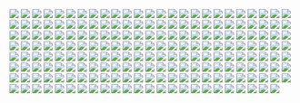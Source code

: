 ![](2019/Screen%20Shot%202019-01-18%20at%2011.25.55.jpg)
![](2019/Screen%20Shot%202019-01-18%20at%2011.28.26.jpg)
![](2019/Screen%20Shot%202019-01-18%20at%2011.30.10.jpg)
![](2019/Screen%20Shot%202019-01-18%20at%2011.30.31.jpg)
![](2019/Screen%20Shot%202019-01-18%20at%2011.30.33.jpg)
![](2019/Screen%20Shot%202019-01-18%20at%2011.30.37.jpg)
![](2019/Screen%20Shot%202019-01-18%20at%2011.30.51.jpg)
![](2019/Screen%20Shot%202019-01-25%20at%2023.44.05.jpg)
![](2019/Screen%20Shot%202019-01-25%20at%2023.44.20.jpg)
![](2019/Screen%20Shot%202019-01-25%20at%2023.45.22.jpg)
![](2019/Screen%20Shot%202019-01-25%20at%2023.45.52.jpg)
![](2019/Screen%20Shot%202019-01-25%20at%2023.58.46.jpg)
![](2019/Screen%20Shot%202019-01-26%20at%2000.04.46.jpg)
![](2019/Screen%20Shot%202019-01-26%20at%2000.19.02.jpg)
![](2019/Screen%20Shot%202019-01-26%20at%2000.24.35.jpg)
![](2019/Screen%20Shot%202019-01-26%20at%2000.57.29.jpg)
![](2019/Screen%20Shot%202019-01-26%20at%2000.57.33.jpg)
![](2019/Screen%20Shot%202019-01-26%20at%2014.52.23.jpg)
![](2019/Screen%20Shot%202019-01-26%20at%2014.55.45.jpg)
![](2019/Screen%20Shot%202019-01-30%20at%2016.40.35.jpg)
![](2019/Screen%20Shot%202019-01-30%20at%2016.42.38.jpg)
![](2019/Screen%20Shot%202019-02-02%20at%2010.26.26.jpg)
![](2019/Screen%20Shot%202019-02-18%20at%2017.54.53.jpg)
![](2019/Screen%20Shot%202019-02-19%20at%2017.46.25.jpg)
![](2019/Screen%20Shot%202019-02-20%20at%2005.42.57.jpg)
![](2019/Screen%20Shot%202019-02-20%20at%2006.39.50.jpg)
![](2019/Screen%20Shot%202019-02-20%20at%2006.45.04.jpg)
![](2019/Screen%20Shot%202019-02-25%20at%2004.10.44.jpg)
![](2019/Screen%20Shot%202019-03-04%20at%2003.35.11.jpg)
![](2019/Screen%20Shot%202019-03-04%20at%2003.35.31.jpg)
![](2019/Screen%20Shot%202019-03-04%20at%2003.46.48.jpg)
![](2019/Screen%20Shot%202019-03-04%20at%2003.50.28.jpg)
![](2019/Screen%20Shot%202019-03-04%20at%2003.59.53.jpg)
![](2019/Screen%20Shot%202019-03-04%20at%2005.07.28.jpg)
![](2019/Screen%20Shot%202019-03-04%20at%2005.11.52.jpg)
![](2019/Screen%20Shot%202019-03-04%20at%2013.08.52.jpg)
![](2019/Screen%20Shot%202019-03-04%20at%2020.48.37.jpg)
![](2019/Screen%20Shot%202019-03-04%20at%2021.43.49.jpg)
![](2019/Screen%20Shot%202019-03-04%20at%2021.46.44.jpg)
![](2019/Screen%20Shot%202019-03-04%20at%2021.47.01.jpg)
![](2019/Screen%20Shot%202019-03-04%20at%2021.48.05.jpg)
![](2019/Screen%20Shot%202019-03-07%20at%2017.40.52.jpg)
![](2019/Screen%20Shot%202019-03-09%20at%2016.52.47.jpg)
![](2019/Screen%20Shot%202019-03-13%20at%2023.38.34.jpg)
![](2019/Screen%20Shot%202019-03-15%20at%2005.53.09.jpg)
![](2019/Screen%20Shot%202019-03-21%20at%2000.32.26.jpg)
![](2019/Screen%20Shot%202019-03-24%20at%2014.40.47.jpg)
![](2019/Screen%20Shot%202019-03-24%20at%2014.40.52.jpg)
![](2019/Screen%20Shot%202019-03-24%20at%2016.57.11.jpg)
![](2019/Screen%20Shot%202019-03-26%20at%2019.15.21.jpg)
![](2019/Screen%20Shot%202019-03-26%20at%2019.43.47.jpg)
![](2019/Screen%20Shot%202019-03-26%20at%2019.45.50.jpg)
![](2019/Screen%20Shot%202019-03-26%20at%2022.39.39.jpg)
![](2019/Screen%20Shot%202019-04-01%20at%2023.10.35.jpg)
![](2019/Screen%20Shot%202019-05-09%20at%2013.20.38.jpg)
![](2019/Screen%20Shot%202019-05-09%20at%2013.31.51.jpg)
![](2019/Screen%20Shot%202019-05-09%20at%2013.37.37.jpg)
![](2019/Screen%20Shot%202019-05-09%20at%2013.37.54.jpg)
![](2019/Screen%20Shot%202019-05-09%20at%2014.39.32.jpg)
![](2019/Screen%20Shot%202019-05-10%20at%2003.29.14.jpg)
![](2019/Screen%20Shot%202019-05-10%20at%2003.36.19.jpg)
![](2019/Screen%20Shot%202019-05-10%20at%2003.43.14.jpg)
![](2019/Screen%20Shot%202019-05-10%20at%2019.48.26.jpg)
![](2019/Screen%20Shot%202019-05-11%20at%2010.12.42.jpg)
![](2019/Screen%20Shot%202019-05-11%20at%2014.57.10.jpg)
![](2019/Screen%20Shot%202019-07-29%20at%2013.55.14.jpg)
![](2019/Screen%20Shot%202019-07-30%20at%2013.55.28.jpg)
![](2019/Screen%20Shot%202019-07-30%20at%2015.32.46.jpg)
![](2019/Screen%20Shot%202019-07-30%20at%2016.37.40.jpg)
![](2019/Screen%20Shot%202019-07-30%20at%2016.41.50.jpg)
![](2019/Screen%20Shot%202019-07-30%20at%2016.42.45.jpg)
![](2019/Screen%20Shot%202019-07-30%20at%2016.54.01.jpg)
![](2019/Screen%20Shot%202019-07-30%20at%2017.14.09.jpg)
![](2019/Screen%20Shot%202019-07-30%20at%2017.24.21.jpg)
![](2019/Screen%20Shot%202019-07-30%20at%2017.24.24.jpg)
![](2019/Screen%20Shot%202019-07-31%20at%2001.05.05.jpg)
![](2019/Screen%20Shot%202019-07-31%20at%2005.44.38.jpg)
![](2019/Screen%20Shot%202019-07-31%20at%2005.44.40.jpg)
![](2019/Screen%20Shot%202019-07-31%20at%2005.44.45.jpg)
![](2019/Screen%20Shot%202019-07-31%20at%2006.48.57.jpg)
![](2019/Screen%20Shot%202019-07-31%20at%2022.13.40.jpg)
![](2019/Screen%20Shot%202019-08-03%20at%2020.08.20.jpg)
![](2019/Screen%20Shot%202019-08-03%20at%2020.10.28.jpg)
![](2019/Screen%20Shot%202019-08-04%20at%2015.27.38.jpg)
![](2019/Screen%20Shot%202019-08-04%20at%2015.29.32.jpg)
![](2019/Screen%20Shot%202019-08-05%20at%2018.11.20.jpg)
![](2019/Screen%20Shot%202019-08-05%20at%2020.26.55.jpg)
![](2019/Screen%20Shot%202019-08-06%20at%2013.52.27.jpg)
![](2019/Screen%20Shot%202019-08-06%20at%2018.20.47.jpg)
![](2019/Screen%20Shot%202019-08-06%20at%2018.32.57.jpg)
![](2019/Screen%20Shot%202019-08-06%20at%2018.42.52.jpg)
![](2019/Screen%20Shot%202019-08-08%20at%2010.24.39.jpg)
![](2019/Screen%20Shot%202019-08-08%20at%2010.25.11.jpg)
![](2019/Screen%20Shot%202019-08-08%20at%2014.54.14.jpg)
![](2019/Screen%20Shot%202019-08-08%20at%2017.44.47.jpg)
![](2019/Screen%20Shot%202019-08-08%20at%2018.32.25.jpg)
![](2019/Screen%20Shot%202019-08-08%20at%2018.33.11.jpg)
![](2019/Screen%20Shot%202019-08-14%20at%2010.15.57.jpg)
![](2019/Screen%20Shot%202019-08-14%20at%2018.45.45.jpg)
![](2019/Screen%20Shot%202019-08-14%20at%2019.53.36.jpg)
![](2019/Screen%20Shot%202019-08-14%20at%2022.42.41.jpg)
![](2019/Screen%20Shot%202019-08-15%20at%2013.27.27.jpg)
![](2019/Screen%20Shot%202019-08-15%20at%2013.33.39.jpg)
![](2019/Screen%20Shot%202019-08-15%20at%2014.35.08.jpg)
![](2019/Screen%20Shot%202019-08-15%20at%2016.02.51.jpg)
![](2019/Screen%20Shot%202019-08-15%20at%2016.04.01.jpg)
![](2019/Screen%20Shot%202019-08-15%20at%2018.21.34.jpg)
![](2019/Screen%20Shot%202019-08-16%20at%2011.00.50.jpg)
![](2019/Screen%20Shot%202019-08-16%20at%2011.05.07.jpg)
![](2019/Screen%20Shot%202019-08-16%20at%2022.37.22.jpg)
![](2019/Screen%20Shot%202019-08-19%20at%2015.56.17.jpg)
![](2019/Screen%20Shot%202019-08-19%20at%2018.53.59.jpg)
![](2019/Screen%20Shot%202019-08-22%20at%2018.10.57.jpg)
![](2019/Screen%20Shot%202019-08-22%20at%2018.19.31.jpg)
![](2019/Screen%20Shot%202019-08-24%20at%2010.33.59.jpg)
![](2019/Screen%20Shot%202019-08-24%20at%2011.46.54.jpg)
![](2019/Screen%20Shot%202019-08-24%20at%2013.15.38.jpg)
![](2019/Screen%20Shot%202019-09-17%20at%2015.34.33.jpg)
![](2019/Screen%20Shot%202019-09-25%20at%2017.44.15.jpg)
![](2019/Screen%20Shot%202019-09-27%20at%2001.01.03.jpg)
![](2019/Screen%20Shot%202019-09-27%20at%2006.04.23.jpg)
![](2019/Screen%20Shot%202019-09-27%20at%2006.20.37.jpg)
![](2019/Screen%20Shot%202019-10-03%20at%2022.07.56.jpg)
![](2019/Screen%20Shot%202019-10-08%20at%2019.34.34.jpg)
![](2019/Screen%20Shot%202019-10-09%20at%2020.03.34.jpg)
![](2019/Screen%20Shot%202019-10-23%20at%2003.58.17.jpg)
![](2019/Screen%20Shot%202019-10-23%20at%2005.24.25.jpg)
![](2019/Screen%20Shot%202019-10-23%20at%2005.26.57.jpg)
![](2019/Screen%20Shot%202019-10-24%20at%2003.47.12.jpg)
![](2019/Screen%20Shot%202019-10-25%20at%2020.25.22.jpg)
![](2019/Screen%20Shot%202019-10-25%20at%2021.35.58.jpg)
![](2019/Screen%20Shot%202019-10-26%20at%2007.28.21.jpg)
![](2019/Screen%20Shot%202019-10-26%20at%2007.28.38.jpg)
![](2019/Screen%20Shot%202019-10-26%20at%2010.49.10.jpg)
![](2019/Screen%20Shot%202019-10-26%20at%2010.51.34.jpg)
![](2019/Screen%20Shot%202019-10-26%20at%2011.08.56.jpg)
![](2019/Screen%20Shot%202019-10-28%20at%2000.28.14.jpg)
![](2019/Screen%20Shot%202019-10-28%20at%2003.05.14.jpg)
![](2019/Screen%20Shot%202019-10-28%20at%2003.05.45.jpg)
![](2019/Screen%20Shot%202019-10-28%20at%2017.19.07.jpg)
![](2019/Screen%20Shot%202019-10-28%20at%2017.30.55%20(2).jpg)
![](2019/Screen%20Shot%202019-10-29%20at%2000.34.50.jpg)
![](2019/Screen%20Shot%202019-10-29%20at%2002.28.25%20(2).jpg)
![](2019/Screen%20Shot%202019-10-29%20at%2002.30.07.jpg)
![](2019/Screen%20Shot%202019-10-29%20at%2003.06.48.jpg)
![](2019/Screen%20Shot%202019-10-29%20at%2021.41.46.jpg)
![](2019/Screen%20Shot%202019-10-29%20at%2022.34.02%20(2).jpg)
![](2019/Screen%20Shot%202019-10-29%20at%2023.36.49.jpg)
![](2019/Screen%20Shot%202019-10-30%20at%2000.44.51.jpg)
![](2019/Screen%20Shot%202019-10-30%20at%2001.33.40.jpg)
![](2019/Screen%20Shot%202019-10-30%20at%2023.03.33.jpg)
![](2019/Screen%20Shot%202019-10-31%20at%2009.18.39.jpg)
![](2019/Screen%20Shot%202019-10-31%20at%2009.20.29.jpg)
![](2019/Screen%20Shot%202019-10-31%20at%2009.28.11.jpg)
![](2019/Screen%20Shot%202019-10-31%20at%2009.48.00.jpg)
![](2019/Screen%20Shot%202019-10-31%20at%2010.32.39.jpg)
![](2019/Screen%20Shot%202019-10-31%20at%2010.39.21.jpg)
![](2019/Screen%20Shot%202019-10-31%20at%2010.51.19.jpg)
![](2019/Screen%20Shot%202019-10-31%20at%2011.27.40.jpg)
![](2019/Screen%20Shot%202019-11-01%20at%2000.15.53.jpg)
![](2019/Screen%20Shot%202019-11-01%20at%2001.10.28.jpg)
![](2019/Screen%20Shot%202019-11-01%20at%2003.29.40.jpg)
![](2019/Screen%20Shot%202019-11-01%20at%2003.39.01.jpg)
![](2019/Screen%20Shot%202019-11-01%20at%2005.51.07.jpg)
![](2019/Screen%20Shot%202019-11-02%20at%2003.50.30.jpg)
![](2019/Screen%20Shot%202019-11-02%20at%2003.50.50.jpg)
![](2019/Screen%20Shot%202019-11-04%20at%2013.42.44.jpg)
![](2019/Screen%20Shot%202019-11-04%20at%2013.44.32.jpg)
![](2019/Screen%20Shot%202019-11-11%20at%2015.13.23.jpg)
![](2019/Screen%20Shot%202019-11-11%20at%2015.13.34.jpg)
![](2019/Screen%20Shot%202019-11-11%20at%2015.14.45.jpg)
![](2019/Screen%20Shot%202019-11-12%20at%2005.36.44.jpg)
![](2019/Screen%20Shot%202019-11-12%20at%2007.53.50.jpg)
![](2019/Screen%20Shot%202019-11-12%20at%2007.54.05.jpg)
![](2019/Screen%20Shot%202019-11-12%20at%2007.54.12.jpg)
![](2019/Screen%20Shot%202019-11-12%20at%2007.54.57.jpg)
![](2019/Screen%20Shot%202019-11-12%20at%2007.55.04.jpg)
![](2019/Screen%20Shot%202019-11-12%20at%2007.55.10.jpg)
![](2019/Screen%20Shot%202019-11-12%20at%2007.55.17.jpg)
![](2019/Screen%20Shot%202019-11-12%20at%2007.55.30.jpg)
![](2019/Screen%20Shot%202019-11-12%20at%2007.55.49.jpg)
![](2019/Screen%20Shot%202019-11-12%20at%2007.55.56.jpg)
![](2019/Screen%20Shot%202019-11-12%20at%2007.56.18.jpg)
![](2019/Screen%20Shot%202019-11-12%20at%2007.56.25.jpg)
![](2019/Screen%20Shot%202019-11-12%20at%2008.28.30.jpg)
![](2019/Screen%20Shot%202019-11-12%20at%2008.43.26.jpg)
![](2019/Screen%20Shot%202019-11-12%20at%2009.03.07.jpg)
![](2019/Screen%20Shot%202019-11-12%20at%2009.03.39.jpg)
![](2019/Screen%20Shot%202019-11-13%20at%2018.12.20.jpg)
![](2019/Screen%20Shot%202019-11-14%20at%2000.38.25.jpg)
![](2019/Screen%20Shot%202019-11-14%20at%2000.59.16.jpg)
![](2019/Screen%20Shot%202019-11-14%20at%2001.22.29.jpg)
![](2019/Screen%20Shot%202019-11-14%20at%2001.57.02.jpg)
![](2019/Screen%20Shot%202019-11-14%20at%2005.11.45.jpg)
![](2019/Screen%20Shot%202019-11-14%20at%2005.30.08.jpg)
![](2019/Screen%20Shot%202019-11-16%20at%2020.19.06.jpg)
![](2019/Screen%20Shot%202019-11-17%20at%2004.05.46.jpg)
![](2019/Screen%20Shot%202019-11-19%20at%2017.25.01.jpg)
![](2019/Screen%20Shot%202019-11-19%20at%2019.58.59.jpg)
